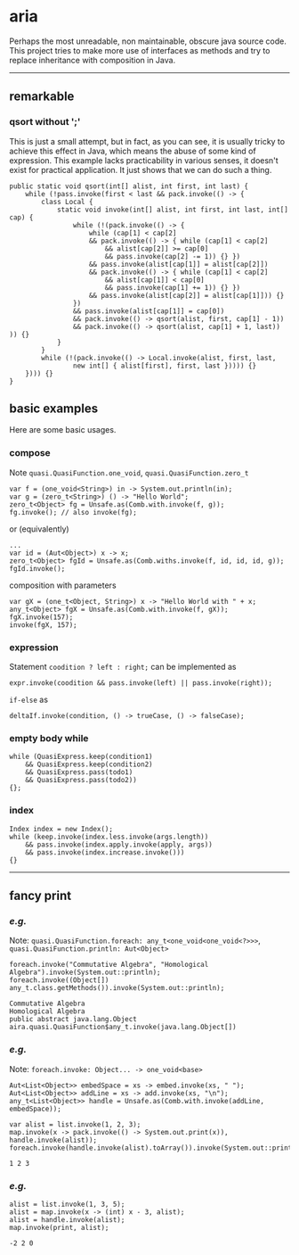 # **aria**
Perhaps the most unreadable, non maintainable, obscure java source code. This project tries to make more use of interfaces as methods and try to replace inheritance with composition in Java.

---

## **remarkable**
### **qsort without ';'**
This is just a small attempt, but in fact, as you can see, it is usually tricky to achieve this effect in Java, which means the abuse of some kind of expression. This example lacks practicability in various senses, it doesn't exist for practical application. It just shows that we can do such a thing.
```
public static void qsort(int[] alist, int first, int last) {
    while (!pass.invoke(first < last && pack.invoke(() -> {
        class Local {
            static void invoke(int[] alist, int first, int last, int[] cap) {
                while (!(pack.invoke(() -> {
                    while (cap[1] < cap[2] 
                    && pack.invoke(() -> { while (cap[1] < cap[2] 
                        && alist[cap[2]] >= cap[0] 
                        && pass.invoke(cap[2] -= 1)) {} }) 
                    && pass.invoke(alist[cap[1]] = alist[cap[2]]) 
                    && pack.invoke(() -> { while (cap[1] < cap[2] 
                        && alist[cap[1]] < cap[0] 
                        && pass.invoke(cap[1] += 1)) {} })
                    && pass.invoke(alist[cap[2]] = alist[cap[1]])) {}
                })
                && pass.invoke(alist[cap[1]] = cap[0])
                && pack.invoke(() -> qsort(alist, first, cap[1] - 1))
                && pack.invoke(() -> qsort(alist, cap[1] + 1, last)) )) {}
            }
        }
        while (!(pack.invoke(() -> Local.invoke(alist, first, last,
                new int[] { alist[first], first, last })))) {}
    }))) {}
}
```


## **basic examples**
Here are some basic usages.

### **compose**
Note `quasi.QuasiFunction.one_void`, `quasi.QuasiFunction.zero_t`
```
var f = (one_void<String>) in -> System.out.println(in);
var g = (zero_t<String>) () -> "Hello World";
zero_t<Object> fg = Unsafe.as(Comb.with.invoke(f, g));
fg.invoke(); // also invoke(fg);
```
or (equivalently)
```
...
var id = (Aut<Object>) x -> x;
zero_t<Object> fgId = Unsafe.as(Comb.withs.invoke(f, id, id, id, g));
fgId.invoke();
```
composition with parameters
```
var gX = (one_t<Object, String>) x -> "Hello World with " + x;
any_t<Object> fgX = Unsafe.as(Comb.with.invoke(f, gX));
fgX.invoke(157);
invoke(fgX, 157);
```

### **expression**
Statement `coodition ? left : right;` can be implemented as
```
expr.invoke(coodition && pass.invoke(left) || pass.invoke(right));
```
`if-else` as
```
deltaIf.invoke(condition, () -> trueCase, () -> falseCase);
```

### **empty body while**
```
while (QuasiExpress.keep(condition1) 
    && QuasiExpress.keep(condition2) 
    && QuasiExpress.pass(todo1) 
    && QuasiExpress.pass(todo2))
{};
```

### **index**
```
Index index = new Index();
while (keep.invoke(index.less.invoke(args.length)) 
    && pass.invoke(index.apply.invoke(apply, args))
    && pass.invoke(index.increase.invoke())) 
{}
```

---

## **fancy print**
### *e.g.*
Note: 
`quasi.QuasiFunction.foreach: any_t<one_void<one_void<?>>>`, 
`quasi.QuasiFunction.println: Aut<Object>`
```
foreach.invoke("Commutative Algebra", "Homological Algebra").invoke(System.out::println);
foreach.invoke((Object[]) any_t.class.getMethods()).invoke(System.out::println);
```
```
Commutative Algebra
Homological Algebra
public abstract java.lang.Object aira.quasi.QuasiFunction$any_t.invoke(java.lang.Object[])
```

### *e.g.*
Note: `foreach.invoke: Object... -> one_void<base>`
```
Aut<List<Object>> embedSpace = xs -> embed.invoke(xs, " ");
Aut<List<Object>> addLine = xs -> add.invoke(xs, "\n");
any_t<List<Object>> handle = Unsafe.as(Comb.with.invoke(addLine, embedSpace));

var alist = list.invoke(1, 2, 3);
map.invoke(x -> pack.invoke(() -> System.out.print(x)), handle.invoke(alist));
foreach.invoke(handle.invoke(alist).toArray()).invoke(System.out::print);
```
```
1 2 3
```

### *e.g.*
```
alist = list.invoke(1, 3, 5);
alist = map.invoke(x -> (int) x - 3, alist);
alist = handle.invoke(alist);
map.invoke(print, alist);
```
```
-2 2 0
```

